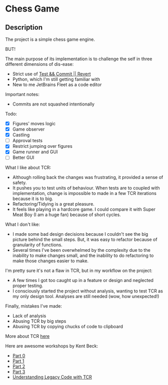 # Chess Game

## Description
The project is a simple chess game engine.

BUT!

The main purpose of its implementation is to challenge the self in three different dimensions of dis-ease:
- Strict use of [Test && Commit || Revert](https://medium.com/@kentbeck_7670/test-commit-revert-870bbd756864)
- Python, which I'm still getting familiar with
- New to me JetBrains Fleet as a code editor

Important notes:
- Commits are not squashed intentionally

Todo:
- [x] Figures' moves logic
- [x] Game observer
- [x] Castling
- [ ] Approval tests
- [x] Restrict jumping over figures
- [x] Game runner and GUI
- [ ] Better GUI

What I like about TCR:
- Although rolling back the changes was frustrating, it provided a sense of safety.
- It pushes you to test units of behaviour. When tests are to coupled with implementation,
change is impossible to made in a few TCR iterations because it is to big.
- Refactoring/Tidying is a great pleasure.
- It feels like playing in a hardcore game. I could compare it with Super Meat Boy (I am a huge fan) because of short cycles.

What I don't like:
- I made some bad design decisions because I couldn't see the big picture behind the small steps.
But, it was easy to refactor because of granularity of functions.
- Several times I've been overwhelmed by the complexity due to the inability to make changes small,
and the inability to do refactoring to make those changes easier to make.

I'm pretty sure it's not a flaw in TCR, but in my workflow on the project:
- A few times I got too caught up in a feature or design and neglected proper testing.
- I consciously started the project without analysis, wanting to test TCR as my only design tool.
Analyses are still needed (wow, how unexpected!)

Finally, mistakes I've made:
- Lack of analysis
- Abusing TCR by big steps
- Abusing TCR by copying chucks of code to clipboard

More about TCR [here](https://www.infoq.com/articles/test-commit-revert/)

Here are awesome workshops by Kent Beck:
- [Part 0](https://youtu.be/tnO2Mos0RjU?si=yj0RX3lT4aZ8RaSl)
- [Part 1](https://youtu.be/Aof0F9DvTFg?si=w4O3tstjAyZOsXcr)
- [Part 2](https://youtu.be/i3TUSxPy32A?si=WynMa-ySVXrMJK9e)
- [Part 3](https://youtu.be/9BBMj7OF4rc?si=6oi1hcALCPCCAImg)
- [Understanding Legacy Code with TCR](https://youtu.be/FFzHOyFeovE?si=yikGdcIcsBVA8mi9)